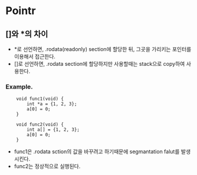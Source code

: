 # Pointr

## []와 *의 차이
* \*로 선언하면, .rodata(readonly) section에 할당한 뒤, 그곳을 가리키는 포인터를이용해서 접근한다.
* []로 선언하면, .rodata section에 할당하지만 사용할때는 stack으로 copy하여 사용한다.

### Example.

        void func1(void) {
            int *a = {1, 2, 3};
            a[0] = 0;
        }

        void func2(void) {
            int a[] = {1, 2, 3};
            a[0] = 0;
        }

* func1은 .rodata sction의 값을 바꾸려고 하기때문에 segmantation falut를 발생시킨다.
* func2는 정상적으로 실행된다.

